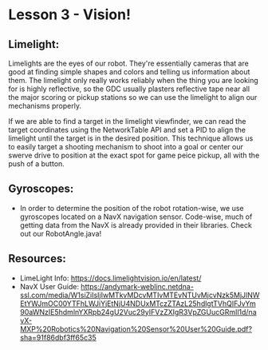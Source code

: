 # Lesson 3 - Vision!

## Limelight: 
Limelights are the eyes of our robot. They're essentially cameras that are good at finding simple shapes and colors and telling us information about them. The limelight only really works reliably when the thing you are looking for is highly reflective, so the GDC usually plasters reflective tape near all the major scoring or pickup stations so we can use the limelight to align our mechanisms properly.

If we are able to find a target in the limelight viewfinder, we can read the target coordinates using the NetworkTable API and set a PID to align the limelight until the target is in the desired position. This technique allows us to easily target a shooting mechanism to shoot into a goal or center our swerve drive to position at the exact spot for game peice pickup, all with the push of a button.

## Gyroscopes:
- In order to determine the position of the robot rotation-wise, we use gyroscopes located on a NavX navigation sensor. Code-wise, much of getting data from the NavX is already provided in their libraries. Check out our RobotAngle.java!





## Resources:

- LimeLight Info: https://docs.limelightvision.io/en/latest/
- NavX User Guide: https://andymark-weblinc.netdna-ssl.com/media/W1siZiIsIjIwMTkvMDcvMTIvMTEvNTUvMjcvNzk5MjJlNWEtYWJmOC00YTFhLWJiYjEtNjU4NDUxMTczZTAzL25hdlgtTVhQIFJvYm90aWNzIE5hdmlnYXRpb24gU2Vuc29yIFVzZXIgR3VpZGUucGRmIl1d/navX-MXP%20Robotics%20Navigation%20Sensor%20User%20Guide.pdf?sha=91f86dbf3ff65c35